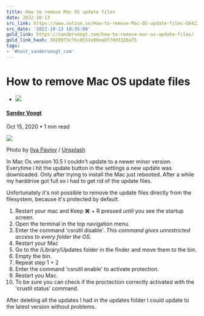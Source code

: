```yaml
---
title: How to remove Mac OS update files
date: 2022-10-13
src_link: https://www.notion.so/How-to-remove-Mac-OS-update-files-56423c2d358b4e67ba8b5122bda27bcc
src_date: '2022-10-13 10:35:00'
gold_link: https://sandervoogt.com/how-to-remove-mac-os-update-files/
gold_link_hash: 3928973c7bc0551e90ea8f70d3326a75
tags:
- '#host_sandervoogt_com'
---
```



How to remove Mac OS update files
=================================


* [![](//www.gravatar.com/avatar/bf1bd850b5e4a017d2573bfe07ac2a66?s=250&d=mm&r=x)](/author/sander/)


#### [Sander Voogt](/author/sander/)


Oct 15, 2020
• 1 min read

![](https://images.unsplash.com/photo-1461773518188-b3e86f98242f?ixlib=rb-1.2.1&q=80&fm=jpg&crop=entropy&cs=tinysrgb&w=2000&fit=max&ixid=eyJhcHBfaWQiOjExNzczfQ)

Photo by [Ilya Pavlov](https://unsplash.com/@ilyapavlov?utm_source=ghost&utm_medium=referral&utm_campaign=api-credit) / [Unsplash](https://unsplash.com/?utm_source=ghost&utm_medium=referral&utm_campaign=api-credit)

In Mac Os version 10.5 I couldn't update to a newer minor version. Everytime i hit the update button in the settings a new update was downloaded. Only after trying to install the Mac just rebooted. After a while my harddrive got full so i had to get rid of the update files. 

Unfortunately it's not possible to remove the update files directly from the filesystem, because it's protected by default.

1. Restart your mac and Keep **⌘** + R pressed until you see the startup screen.
2. Open the terminal in the top navigation menu.
3. Enter the command 'csrutil disable'. *This command gives unrestricted access to every folder the OS.*
4. Restart your Mac
5. Go to the /Library/Updates folder in the finder and move them to the bin.
6. Empty the bin.
7. Repeat step 1 + 2
8. Enter the command 'csrutil enable' to activate protection.
9. Restart you Mac.
10. To be sure you can check if the proctection correctly activated with the 'crustil status' command.

After deleting all the updates I had in the updates folder I could update to the latest version without problems.